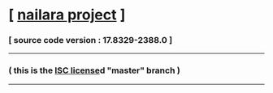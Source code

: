 # [ [nailara project](http://www.nailara.net/) ]

### [ source code version : 17.8329-2388.0 ]

---
### ( this is the [ISC license](docs/license)d "master" branch )
---
